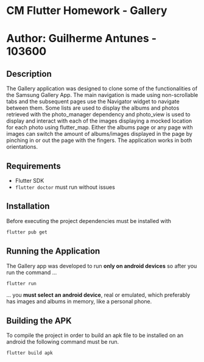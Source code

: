 # CM Flutter Homework - Gallery
# Author: Guilherme Antunes - 103600

## Description
The Gallery application was designed to clone some of the functionalities of the Samsung Gallery App. The main navigation is made using non-scrollable tabs and the subsequent pages use the Navigator widget to navigate between them. Some lists are used to display the albums and photos retrieved with the photo_manager dependency and photo_view is used to display and interact with each of the images displaying a mocked location for each photo using flutter_map. Either the albums page or any page with images can switch the amount of albums/images displayed in the page by pinching in or out the page with the fingers. The application works in both orientations.

## Requirements
- Flutter SDK
- ```flutter doctor``` must run without issues

## Installation
Before executing the project dependencies must be installed with
```bash
flutter pub get
```
## Running the Application
The Gallery app was developed to run **only on android devices** so after you run the command ...
```bash
flutter run
```
... you **must select an android device**, real or emulated, which preferably has images and albums in memory, like a personal phone.

## Building the APK
To compile the project in order to build an apk file to be installed on an android the following command must be run.
```bash
flutter build apk
```